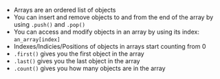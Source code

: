 * Arrays are an ordered list of objects
* You can insert and remove objects to and from the end of the array by using
  `.push()` and `.pop()`
* You can access and modify objects in an array by using its index: `an_array[index]`
* Indexes/Indicies/Positions of objects in arrays start counting from 0
* `.first()` gives you the first object in the array
* `.last()` gives you the last object in the array
* `.count()` gives you how many objects are in the array
